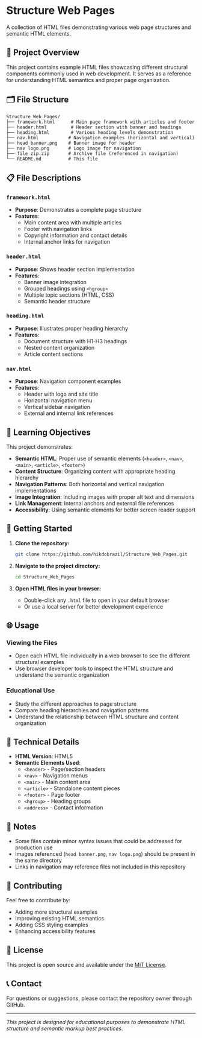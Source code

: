 # Structure Web Pages

A collection of HTML files demonstrating various web page structures and semantic HTML elements.

## 📁 Project Overview

This project contains example HTML files showcasing different structural components commonly used in web development. It serves as a reference for understanding HTML semantics and proper page organization.

## 🗂️ File Structure

```
Structure_Web_Pages/
├── framework.html      # Main page framework with articles and footer
├── header.html         # Header section with banner and headings
├── heading.html        # Various heading levels demonstration
├── nav.html           # Navigation examples (horizontal and vertical)
├── head banner.png    # Banner image for header
├── nav logo.png       # Logo image for navigation
├── file zip.zip       # Archive file (referenced in navigation)
└── README.md          # This file
```

## 📋 File Descriptions

### `framework.html`
- **Purpose**: Demonstrates a complete page structure
- **Features**:
  - Main content area with multiple articles
  - Footer with navigation links
  - Copyright information and contact details
  - Internal anchor links for navigation

### `header.html`
- **Purpose**: Shows header section implementation
- **Features**:
  - Banner image integration
  - Grouped headings using `<hgroup>`
  - Multiple topic sections (HTML, CSS)
  - Semantic header structure

### `heading.html`
- **Purpose**: Illustrates proper heading hierarchy
- **Features**:
  - Document structure with H1-H3 headings
  - Nested content organization
  - Article content sections

### `nav.html`
- **Purpose**: Navigation component examples
- **Features**:
  - Header with logo and site title
  - Horizontal navigation menu
  - Vertical sidebar navigation
  - External and internal link references

## 🎯 Learning Objectives

This project demonstrates:

- **Semantic HTML**: Proper use of semantic elements (`<header>`, `<nav>`, `<main>`, `<article>`, `<footer>`)
- **Content Structure**: Organizing content with appropriate heading hierarchy
- **Navigation Patterns**: Both horizontal and vertical navigation implementations
- **Image Integration**: Including images with proper alt text and dimensions
- **Link Management**: Internal anchors and external file references
- **Accessibility**: Using semantic elements for better screen reader support

## 🚀 Getting Started

1. **Clone the repository:**
   ```bash
   git clone https://github.com/hikdobrazil/Structure_Web_Pages.git
   ```

2. **Navigate to the project directory:**
   ```bash
   cd Structure_Web_Pages
   ```

3. **Open HTML files in your browser:**
   - Double-click any `.html` file to open in your default browser
   - Or use a local server for better development experience

## 🌐 Usage

### Viewing the Files
- Open each HTML file individually in a web browser to see the different structural examples
- Use browser developer tools to inspect the HTML structure and understand the semantic organization

### Educational Use
- Study the different approaches to page structure
- Compare heading hierarchies and navigation patterns
- Understand the relationship between HTML structure and content organization

## 🔧 Technical Details

- **HTML Version**: HTML5
- **Semantic Elements Used**:
  - `<header>` - Page/section headers
  - `<nav>` - Navigation menus
  - `<main>` - Main content area
  - `<article>` - Standalone content pieces
  - `<footer>` - Page footer
  - `<hgroup>` - Heading groups
  - `<address>` - Contact information

## 📝 Notes

- Some files contain minor syntax issues that could be addressed for production use
- Images referenced (`head banner.png`, `nav logo.png`) should be present in the same directory
- Links in navigation may reference files not included in this repository

## 🤝 Contributing

Feel free to contribute by:
- Adding more structural examples
- Improving existing HTML semantics
- Adding CSS styling examples
- Enhancing accessibility features

## 📄 License

This project is open source and available under the [MIT License](LICENSE).

## 📞 Contact

For questions or suggestions, please contact the repository owner through GitHub.

---

*This project is designed for educational purposes to demonstrate HTML structure and semantic markup best practices.*
